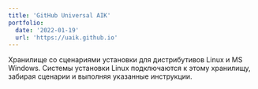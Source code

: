 ```yaml
---
title: 'GitHub Universal AIK'
portfolio:
  date: '2022-01-19'
  url: 'https://uaik.github.io'
---
```


Хранилище со сценариями установки для дистрибутивов Linux и MS Windows. Системы установки Linux подключаются к этому хранилищу, забирая сценарии и выполняя указанные инструкции.

<!--more-->
